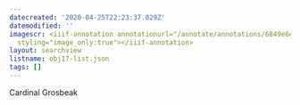 ```yaml
---
datecreated: '2020-04-25T22:23:37.029Z'
datemodified: ''
imagescr: <iiif-annotation annotationurl="/annotate/annotations/6849e6ec-8743-11ea-99e0-5254008afee6.json"
  styling="image_only:true"></iiif-annotation>
layout: searchview
listname: obj17-list.json
tags: []
---
```

Cardinal Grosbeak